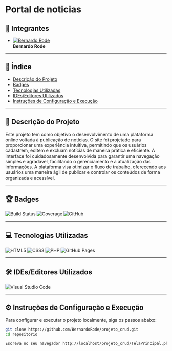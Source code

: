 # Portal de noticias

## 👥 Integrantes


- [![Bernardo Rode](https://github.com/BernardoRode.png?size=80)](https://github.com/BernardoRode)  
  **Bernardo Rode**

---

## 📑 Índice

- [Descrição do Projeto](#descrição-do-projeto)
- [Badges](#badges)
- [Tecnologias Utilizadas](#tecnologias-utilizadas)
- [IDEs/Editores Utilizados](#ideseditores-utilizados)
- [Instruções de Configuração e Execução](#instruções-de-configuração-e-execução)

---

## 📖 Descrição do Projeto

Este projeto tem como objetivo o desenvolvimento de uma plataforma online voltada à publicação de notícias. O site foi projetado para proporcionar uma experiência intuitiva, permitindo que os usuários cadastrem, editem e excluam notícias de maneira prática e eficiente. A interface foi cuidadosamente desenvolvida para garantir uma navegação simples e agradável, facilitando o gerenciamento e a atualização das informações. A plataforma visa otimizar o fluxo de trabalho, oferecendo aos usuários uma maneira ágil de publicar e controlar os conteúdos de forma organizada e acessível.

---

## 🏆 Badges

![Build Status](https://img.shields.io/badge/build-passing-brightgreen)
![Coverage](https://img.shields.io/badge/coverage-100%25-brightgreen)
![GitHub](https://img.shields.io/github/license/usuario/repositorio)

---

## 💻 Tecnologias Utilizadas

![HTML5](https://img.shields.io/badge/html5-%23E34F26.svg?style=for-the-badge&logo=html5&logoColor=white)
![CSS3](https://img.shields.io/badge/css3-%231572B6.svg?style=for-the-badge&logo=css3&logoColor=white)
![PHP](https://img.shields.io/badge/php-777BB4?style=for-the-badge&logo=php&logoColor=white)
![GitHub Pages](https://img.shields.io/badge/github%20pages-121013?style=for-the-badge&logo=github&logoColor=white)

---

## 🛠️ IDEs/Editores Utilizados

![Visual Studio Code](https://img.shields.io/badge/Visual%20Studio%20Code-0078d7.svg?style=for-the-badge&logo=visual-studio-code&logoColor=white)

---

## ⚙️ Instruções de Configuração e Execução

Para configurar e executar o projeto localmente, siga os passos abaixo:

```bash
git clone https://github.com/BernardoRode/projeto_crud.git
cd repositorio

Escreva no seu navegador http://localhost/projeto_crud/TelaPrincipal.php
